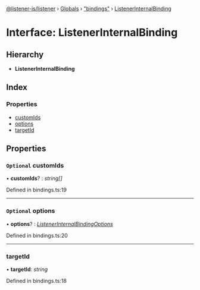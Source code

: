 [@listener-js/listener](../README.md) › [Globals](../globals.md) › ["bindings"](../modules/_bindings_.md) › [ListenerInternalBinding](_bindings_.listenerinternalbinding.md)

# Interface: ListenerInternalBinding

## Hierarchy

* **ListenerInternalBinding**

## Index

### Properties

* [customIds](_bindings_.listenerinternalbinding.md#optional-customids)
* [options](_bindings_.listenerinternalbinding.md#optional-options)
* [targetId](_bindings_.listenerinternalbinding.md#targetid)

## Properties

### `Optional` customIds

• **customIds**? : *string[]*

Defined in bindings.ts:19

___

### `Optional` options

• **options**? : *[ListenerInternalBindingOptions](_bindings_.listenerinternalbindingoptions.md)*

Defined in bindings.ts:20

___

###  targetId

• **targetId**: *string*

Defined in bindings.ts:18
